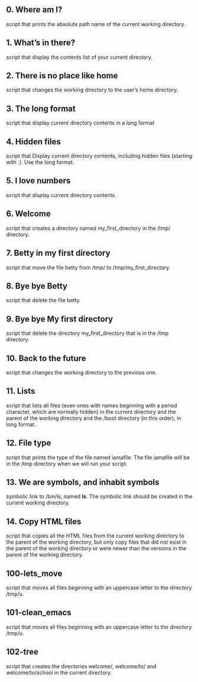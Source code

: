 ## 0. Where am I? 
script that prints the absolute path name of the current working directory.

## 1. What’s in there?
script that display the contents list of your current directory.

## 2. There is no place like home 
script that changes the working directory to the user’s home directory.

## 3. The long format
script that display current directory contents in a long format

## 4. Hidden files
script that Display current directory contents, including hidden files (starting with .). Use the long format.

## 5. I love numbers
script that display current directory contents.

## 6. Welcome
script that creates a directory named my_first_directory in the /tmp/ directory.

## 7. Betty in my first directory 
script that move the file betty from /tmp/ to /tmp/my_first_directory.

## 8. Bye bye Betty 
script that delete the file betty.

## 9. Bye bye My first directory 
script that delete the directory my_first_directory that is in the /tmp directory.

## 10. Back to the future 
script that changes the working directory to the previous one.

## 11. Lists
script that lists all files (even ones with names beginning with a period character, which are normally hidden) in the current directory and the parent of the working directory and the /boot directory (in this order), in long format.

## 12. File type 
script that prints the type of the file named iamafile. The file iamafile will be in the /tmp directory when we will run your script.

## 13. We are symbols, and inhabit symbols
symbolic link to /bin/ls, named __ls__. The symbolic link should be created in the current working directory.

## 14. Copy HTML files
script that copies all the HTML files from the current working directory to the parent of the working directory, but only copy files that did not exist in the parent of the working directory or were newer than the versions in the parent of the working directory.

## 100-lets_move
script that moves all files beginning with an uppercase letter to the directory /tmp/u.

## 101-clean_emacs
script that moves all files beginning with an uppercase letter to the directory /tmp/u.

## 102-tree
script that creates the directories welcome/, welcome/to/ and welcome/to/school in the current directory.